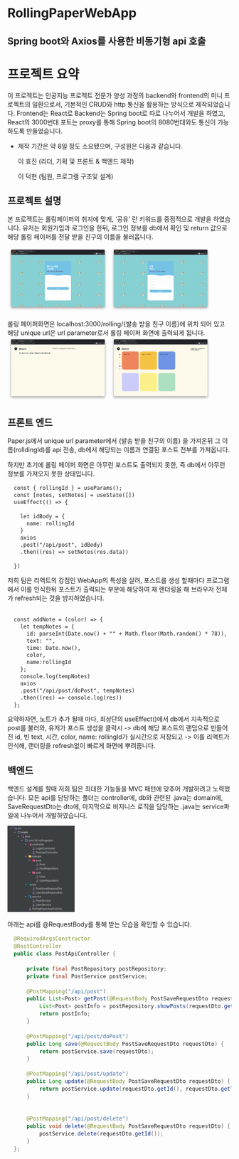 # RollingPaperWebApp



## Spring boot와 Axios를 사용한  비동기형 api 호출 

# 프로젝트 요약
이 프로젝트는 인공지능 프로젝트 전문가 양성 과정의 backend와 frontend의 미니 프로젝트의 일환으로서, 기본적인 CRUD와 http 통신을 활용하는 방식으로 제작되었습니다. 
Frontend는 React로 Backend는 Spring boot로 따로 나누어서 개발을 하였고, React의 3000번대 포트는 proxy를 통해 Spring boot의 8080번대와도 통신이 가능하도록 만들었습니다. 


- 제작 기간은 약 8일 정도 소요됐으며, 구성원은 다음과 같습니다.  

  이 효진 (리더, 기획 및 프론트 & 백엔드 제작)
  
  이 덕현 (팀원, 프로그램 구조및 설계)


## 프로젝트 설명

본 프로젝트는 롤링페이퍼의 취지에 맞게, ‘공유’ 란 키워드를 중점적으로 개발을 하였습니다. 유저는 회원가입과 로그인을 한뒤, 로그인 정보를 db에서 확인 및 return 값으로 해당 롤링 페이퍼를 전달 받을 친구의 이름을 불러옵니다. 

<img src="/frontend/src/images/readme/login.png" width="45%"> <img src="/frontend/src/images/readme/create_account.png" width="45%">


롤링 페이퍼화면은 localhost:3000/rolling/{발송 받을 친구 이름}에 위치 되어 있고 해당 unique url은 url parameter로서 롤링 페이퍼 화면에 출력되게 됩니다.
<img src="/frontend/src/images/readme/rollingpaper1.png" width="45%"> <img src="/frontend/src/images/readme/rollingpaper2.png" width="45%">




## 프론트 엔드
Paper.js에서 unique url parameter에서 {발송 받을 친구의 이름} 을 가져온뒤 그 이름(rolldingId)를 api 전송, db에서 해당되는 이름과 연결된 포스트 전부를 가져옵니다.

하지만 초기에 롤링 페이퍼 화면은 아무런 포스트도 출력되지 못한, 즉 db에서 아무런 정보를 가져오지 못한 상태입니다.


```Jsx
  const { rollingId } = useParams();
  const [notes, setNotes] = useState([])
  useEffect(() => {

    let idBody = {
      name: rollingId
    }
    axios
    .post("/api/post", idBody)
    .then((res) => setNotes(res.data))
    
  })
```
저희 팀은 리액트의 강점인 WebApp의 특성을 살려, 포스트를 생성 할때마다 프로그램에서 이를 인식한뒤 포스트가 출력되는 부분에 해당하여 재 랜더링을 해 브라우저 전체가 refresh되는 것을 방지하였습니다. 
```Jsx
    
  const addNote = (color) => {
    let tempNotes = {
      id: parseInt(Date.now() + "" + Math.floor(Math.random() * 78)),
      text: "",
      time: Date.now(),
      color,
      name:rollingId
    };
    console.log(tempNotes)
    axios
    .post("/api/post/doPost", tempNotes)
    .then((res) => console.log(res))
  };
```
요약하자면, 
노트가 추가 될때 마다, 최상단의 useEffect()에서 db에서 지속적으로 post를 불러와, 유저가 포스트 생성을 클릭시 -> db에 해당 포스트의 랜덤으로 만들어진 id, 빈 text, 시간, color, name: rollingId가 실시간으로 저장되고 -> 이를 리액트가 인식해, 랜더링을 refresh없이 빠르게 화면에 뿌려줍니다.




## 백엔드

백엔드 설계를 할때 저희 팀은 최대한 기능들을 MVC 패턴에 맞추어 개발하려고 노력했습니다. 모든 api를 담당하는 폴더는 controller에, db와 관련된 .java는 domain에, SaveRequestDto는 dto에, 마지막으로 비지니스 로직을 담당하는 .java는 service파일에 나누어서 개발하였습니다. 


<img src="/frontend/src/images/readme/backend_path.png" width="30%">

아래는 api를 @RequestBody를 통해 받는 모습을 확인할 수 있습니다.
```Java
  @RequiredArgsConstructor
  @RestController
  public class PostApiController {

      private final PostRepository postRepository;
      private final PostService postService;

      @PostMapping("/api/post")
      public List<Post> getPost(@RequestBody PostSaveRequestDto requestDto){
          List<Post> postInfo = postRepository.showPosts(requestDto.getName());
          return postInfo;
      }

      @PostMapping("/api/post/doPost")
      public Long save(@RequestBody PostSaveRequestDto requestDto) {
          return postService.save(requestDto);
      }

      @PostMapping("/api/post/update")
      public Long update(@RequestBody PostSaveRequestDto requestDto) {
          return postService.update(requestDto.getId(), requestDto.getText());
      }


      @PostMapping("/api/post/delete")
      public void delete(@RequestBody PostSaveRequestDto requestDto) {
          postService.delete(requestDto.getId());
      }
  };
```
  
    
